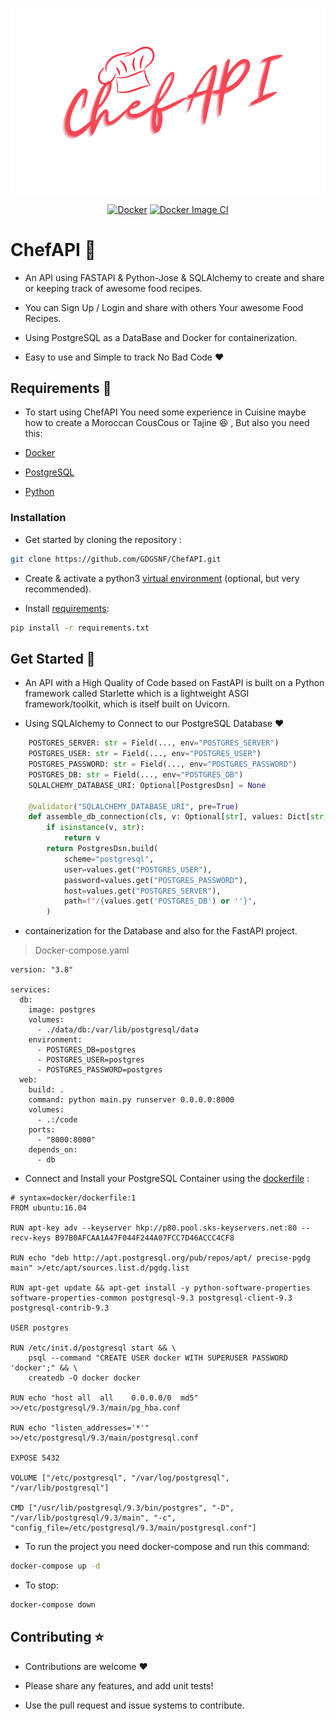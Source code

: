 <p align="center">
    <img src=".github/img/picture_.png" alt="ChefAPI">
</p>

<p align="center">
    <a href="https://github.com/GDGSNF/ChefAPI/actions/workflows/docker-publish.yml">
    <img alt="Docker" src="https://github.com/GDGSNF/ChefAPI/actions/workflows/docker-publish.yml/badge.svg?branch=main"/></a>
    <a href="https://github.com/GDGSNF/ChefAPI/actions/workflows/docker-image.yml">
    <img alt="Docker Image CI" src="https://github.com/GDGSNF/ChefAPI/actions/workflows/docker-image.yml/badge.svg?branch=main"></a>
</p>

# ChefAPI :rocket:

- An API using FASTAPI & Python-Jose & SQLAlchemy to create and share or keeping track of awesome food recipes.

- You can Sign Up / Login and share with others Your awesome Food Recipes.

- Using PostgreSQL as a DataBase and Docker for containerization.

- Easy to use and Simple to track No Bad Code :heart:

## Requirements :rocket:

- To start using ChefAPI You need some experience in Cuisine maybe how to create a Moroccan CousCous or Tajine :laughing: , But also you need this:

- [Docker](https://www.docker.com/)

- [PostgreSQL](https://www.postgresql.org/)

- [Python](https://www.python.org/)

### Installation

- Get started by cloning the repository :

```bash
git clone https://github.com/GDGSNF/ChefAPI.git
```

- Create & activate a python3 [virtual environment](https://docs.python.org/3/tutorial/venv.html) (optional, but very recommended).

- Install [requirements](requirements.txt):

```bash
pip install -r requirements.txt
```

## Get Started :rocket:

- An API with a High Quality of Code based on FastAPI is built on a Python framework called Starlette which is a lightweight ASGI framework/toolkit, which is itself built on Uvicorn.

- Using SQLAlchemy to Connect to our PostgreSQL Database :heart:

```py
    POSTGRES_SERVER: str = Field(..., env="POSTGRES_SERVER")
    POSTGRES_USER: str = Field(..., env="POSTGRES_USER")
    POSTGRES_PASSWORD: str = Field(..., env="POSTGRES_PASSWORD")
    POSTGRES_DB: str = Field(..., env="POSTGRES_DB")
    SQLALCHEMY_DATABASE_URI: Optional[PostgresDsn] = None

    @validator("SQLALCHEMY_DATABASE_URI", pre=True)
    def assemble_db_connection(cls, v: Optional[str], values: Dict[str, Any]) -> Any:
        if isinstance(v, str):
            return v
        return PostgresDsn.build(
            scheme="postgresql",
            user=values.get("POSTGRES_USER"),
            password=values.get("POSTGRES_PASSWORD"),
            host=values.get("POSTGRES_SERVER"),
            path=f"/{values.get('POSTGRES_DB') or ''}",
        )
```

- containerization for the Database and also for the FastAPI project.

> Docker-compose.yaml

```docker
version: "3.8"

services:
  db:
    image: postgres
    volumes:
      - ./data/db:/var/lib/postgresql/data
    environment:
      - POSTGRES_DB=postgres
      - POSTGRES_USER=postgres
      - POSTGRES_PASSWORD=postgres
  web:
    build: .
    command: python main.py runserver 0.0.0.0:8000
    volumes:
      - .:/code
    ports:
      - "8000:8000"
    depends_on:
      - db
```

- Connect and Install your PostgreSQL Container using the [dockerfile](database/Dockerfile) :

```docker
# syntax=docker/dockerfile:1
FROM ubuntu:16.04

RUN apt-key adv --keyserver hkp://p80.pool.sks-keyservers.net:80 --recv-keys B97B0AFCAA1A47F044F244A07FCC7D46ACCC4CF8

RUN echo "deb http://apt.postgresql.org/pub/repos/apt/ precise-pgdg main" >/etc/apt/sources.list.d/pgdg.list

RUN apt-get update && apt-get install -y python-software-properties software-properties-common postgresql-9.3 postgresql-client-9.3 postgresql-contrib-9.3

USER postgres

RUN /etc/init.d/postgresql start && \
    psql --command "CREATE USER docker WITH SUPERUSER PASSWORD 'docker';" && \
    createdb -O docker docker

RUN echo "host all  all    0.0.0.0/0  md5" >>/etc/postgresql/9.3/main/pg_hba.conf

RUN echo "listen_addresses='*'" >>/etc/postgresql/9.3/main/postgresql.conf

EXPOSE 5432

VOLUME ["/etc/postgresql", "/var/log/postgresql", "/var/lib/postgresql"]

CMD ["/usr/lib/postgresql/9.3/bin/postgres", "-D", "/var/lib/postgresql/9.3/main", "-c", "config_file=/etc/postgresql/9.3/main/postgresql.conf"]
```

- To run the project you need docker-compose and run this command:

```bash
docker-compose up -d
```

- To stop:

```bash
docker-compose down
```

## Contributing ⭐

- Contributions are welcome :heart:

- Please share any features, and add unit tests!

- Use the pull request and issue systems to contribute.
